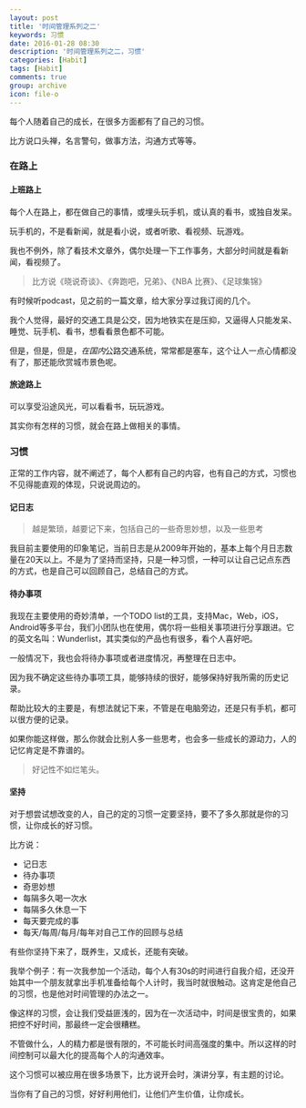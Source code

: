 ```yaml
---
layout: post
title: '时间管理系列之二'
keywords: 习惯
date: 2016-01-28 08:30
description: '时间管理系列之二，习惯'
categories: [Habit]
tags: [Habit]
comments: true
group: archive
icon: file-o
---
```


每个人随着自己的成长，在很多方面都有了自己的习惯。

比方说口头禅，名言警句，做事方法，沟通方式等等。

<!-- more -->

### 在路上 ###

#### 上班路上 ####

每个人在路上，都在做自己的事情，或埋头玩手机，或认真的看书，或独自发呆。

玩手机的，不是看新闻，就是看小说，或者听歌、看视频、玩游戏。

我也不例外，除了看技术文章外，偶尔处理一下工作事务，大部分时间就是看新闻，看视频了。

>比方说《晓说奇谈》、《奔跑吧，兄弟》、《NBA 比赛》、《足球集锦》

有时候听podcast，见之前的一篇文章，给大家分享过我订阅的几个。

我个人觉得，最好的交通工具是公交，因为地铁实在是压抑，又逼得人只能发呆、睡觉、玩手机、看书，想看看景色都不可能。

但是，但是，但是，*在国内*公路交通系统，常常都是塞车，这个让人一点心情都没有了，那还能欣赏城市景色呢。

#### 旅途路上 ####

可以享受沿途风光，可以看看书，玩玩游戏。

其实你有怎样的习惯，就会在路上做相关的事情。

### 习惯 ###

正常的工作内容，就不阐述了，每个人都有自己的内容，也有自己的方式，习惯也不见得能直观的体现，只说说周边的。

#### 记日志 ####

>越是繁琐，越要记下来，包括自己的一些奇思妙想，以及一些思考

我目前主要使用的印象笔记，当前日志是从2009年开始的，基本上每个月日志数量在20天以上。不是为了坚持而坚持，只是一种习惯，一种可以让自己记点东西的方式，也是自己可以回顾自己，总结自己的方式。

#### 待办事项 ####

我现在主要使用的奇妙清单，一个TODO list的工具，支持Mac，Web，iOS，Android等多平台，我们小团队也在使用，偶尔将一些相关事项进行分享跟进。它的英文名叫：Wunderlist，其实类似的产品也有很多，看个人喜好吧。

一般情况下，我也会将待办事项或者进度情况，再整理在日志中。

因为我不确定这些待办事项工具，能够持续的很好，能够保持好我所需的历史记录。

帮助比较大的主要是，有想法就记下来，不管是在电脑旁边，还是只有手机，都可以很方便的记录。

如果你能这样做，那么你就会比别人多一些思考，也会多一些成长的源动力，人的记忆肯定是不靠谱的。

>好记性不如烂笔头。

#### 坚持 ####

对于想尝试想改变的人，自己的定的习惯一定要坚持，要不了多久那就是你的习惯，让你成长的好习惯。

比方说：

- 记日志
- 待办事项
- 奇思妙想
- 每隔多久喝一次水
- 每隔多久休息一下
- 每天要完成的事
- 每天/每周/每月/每年对自己工作的回顾与总结

有些你坚持下来了，既养生，又成长，还能有突破。

我举个例子：有一次我参加一个活动，每个人有30s的时间进行自我介绍，还没开始其中一个朋友就拿出手机准备给每个人计时，我当时就很触动。这肯定是他自己的习惯，也是他对时间管理的办法之一。

像这样的习惯，会让我们受益匪浅的，因为在一次活动中，时间是很宝贵的，如果把控不好时间，那最终一定会很糟糕。

不管做什么，人的精力都是很有限的，不可能长时间高强度的集中。所以这样的时间控制可以最大化的提高每个人的沟通效率。

这个习惯可以被应用在很多场景下，比方说开会时，演讲分享，有主题的讨论。

当你有了自己的习惯，好好利用他们，让他们产生价值，让你成长。